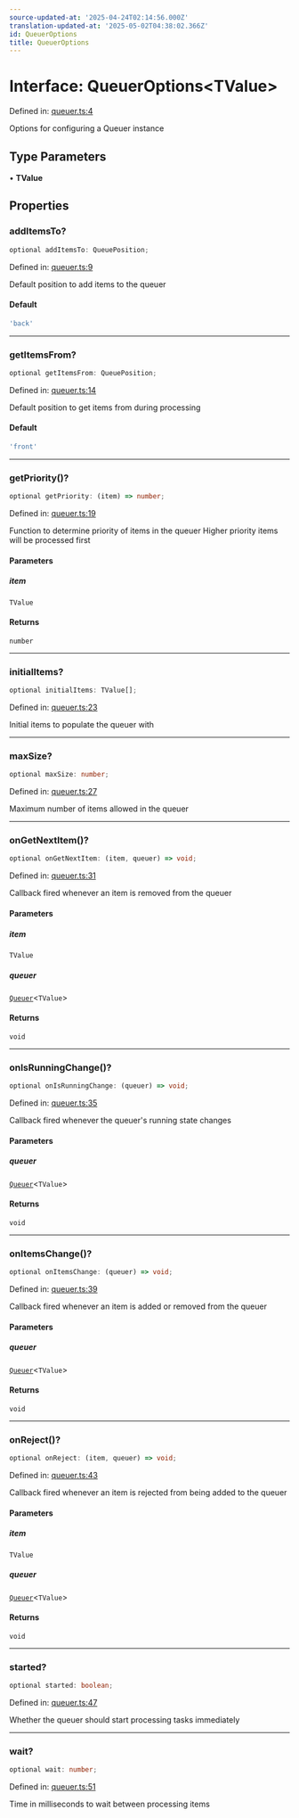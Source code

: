 ```yaml
---
source-updated-at: '2025-04-24T02:14:56.000Z'
translation-updated-at: '2025-05-02T04:38:02.366Z'
id: QueuerOptions
title: QueuerOptions
---
```


<!-- DO NOT EDIT: this page is autogenerated from the type comments -->

# Interface: QueuerOptions\<TValue\>

Defined in: [queuer.ts:4](https://github.com/TanStack/pacer/blob/main/packages/pacer/src/queuer.ts#L4)

Options for configuring a Queuer instance

## Type Parameters

• **TValue**

## Properties

### addItemsTo?

```ts
optional addItemsTo: QueuePosition;
```

Defined in: [queuer.ts:9](https://github.com/TanStack/pacer/blob/main/packages/pacer/src/queuer.ts#L9)

Default position to add items to the queuer

#### Default

```ts
'back'
```

***

### getItemsFrom?

```ts
optional getItemsFrom: QueuePosition;
```

Defined in: [queuer.ts:14](https://github.com/TanStack/pacer/blob/main/packages/pacer/src/queuer.ts#L14)

Default position to get items from during processing

#### Default

```ts
'front'
```

***

### getPriority()?

```ts
optional getPriority: (item) => number;
```

Defined in: [queuer.ts:19](https://github.com/TanStack/pacer/blob/main/packages/pacer/src/queuer.ts#L19)

Function to determine priority of items in the queuer
Higher priority items will be processed first

#### Parameters

##### item

`TValue`

#### Returns

`number`

***

### initialItems?

```ts
optional initialItems: TValue[];
```

Defined in: [queuer.ts:23](https://github.com/TanStack/pacer/blob/main/packages/pacer/src/queuer.ts#L23)

Initial items to populate the queuer with

***

### maxSize?

```ts
optional maxSize: number;
```

Defined in: [queuer.ts:27](https://github.com/TanStack/pacer/blob/main/packages/pacer/src/queuer.ts#L27)

Maximum number of items allowed in the queuer

***

### onGetNextItem()?

```ts
optional onGetNextItem: (item, queuer) => void;
```

Defined in: [queuer.ts:31](https://github.com/TanStack/pacer/blob/main/packages/pacer/src/queuer.ts#L31)

Callback fired whenever an item is removed from the queuer

#### Parameters

##### item

`TValue`

##### queuer

[`Queuer`](../classes/queuer.md)\<`TValue`\>

#### Returns

`void`

***

### onIsRunningChange()?

```ts
optional onIsRunningChange: (queuer) => void;
```

Defined in: [queuer.ts:35](https://github.com/TanStack/pacer/blob/main/packages/pacer/src/queuer.ts#L35)

Callback fired whenever the queuer's running state changes

#### Parameters

##### queuer

[`Queuer`](../classes/queuer.md)\<`TValue`\>

#### Returns

`void`

***

### onItemsChange()?

```ts
optional onItemsChange: (queuer) => void;
```

Defined in: [queuer.ts:39](https://github.com/TanStack/pacer/blob/main/packages/pacer/src/queuer.ts#L39)

Callback fired whenever an item is added or removed from the queuer

#### Parameters

##### queuer

[`Queuer`](../classes/queuer.md)\<`TValue`\>

#### Returns

`void`

***

### onReject()?

```ts
optional onReject: (item, queuer) => void;
```

Defined in: [queuer.ts:43](https://github.com/TanStack/pacer/blob/main/packages/pacer/src/queuer.ts#L43)

Callback fired whenever an item is rejected from being added to the queuer

#### Parameters

##### item

`TValue`

##### queuer

[`Queuer`](../classes/queuer.md)\<`TValue`\>

#### Returns

`void`

***

### started?

```ts
optional started: boolean;
```

Defined in: [queuer.ts:47](https://github.com/TanStack/pacer/blob/main/packages/pacer/src/queuer.ts#L47)

Whether the queuer should start processing tasks immediately

***

### wait?

```ts
optional wait: number;
```

Defined in: [queuer.ts:51](https://github.com/TanStack/pacer/blob/main/packages/pacer/src/queuer.ts#L51)

Time in milliseconds to wait between processing items
